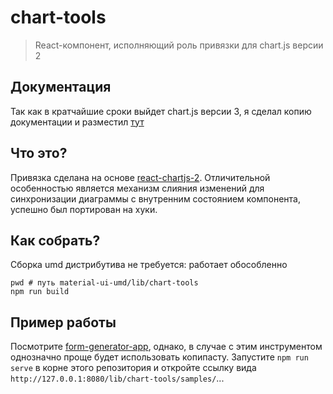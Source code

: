 # chart-tools

> React-компонент, исполняющий роль привязки для chart.js версии 2

## Документация

Так как в кратчайшие сроки выйдет chart.js версии 3, я сделал копию документации и разместил [тут](./docs/index.md)

## Что это?

Привязка сделана на основе [react-chartjs-2](https://github.com/reactchartjs/react-chartjs-2/blob/17c2f557cb2f79810ecd51fbec109a8ffcbe36c6/src/index.js). Отличительной особенностью является механизм слияния изменений для синхронизации диаграммы с внутренним состоянием компонента, успешно был портирован на хуки.

## Как собрать?

Сборка umd дистрибутива не требуется: работает обособленно

```
pwd # путь material-ui-umd/lib/chart-tools
npm run build
```

## Пример работы

Посмотрите [form-generator-app](../../packages/form-generator-app), однако, в случае с этим инструментом однозначно проще будет использовать копипасту. Запустите `npm run serve` в корне этого репозитория и откройте ссылку вида `http://127.0.0.1:8080/lib/chart-tools/samples/`...
